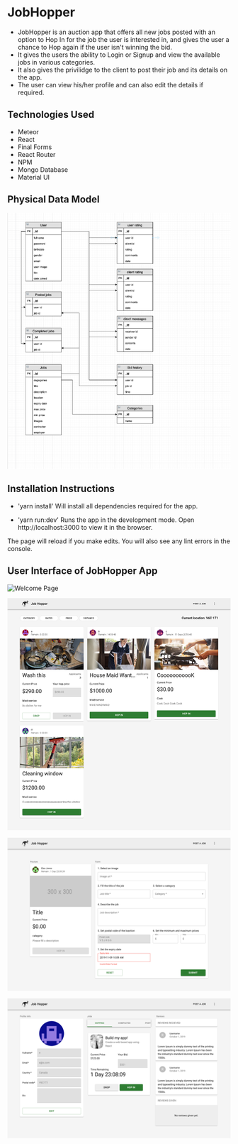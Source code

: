 # JobHopper

- JobHopper is an auction app that offers all new jobs posted with an option to Hop In for the job the user is interested in, and gives the user a chance to Hop again if the user isn't winning the bid.
- It gives the users the ability to Login or Signup and view the available jobs in various categories.
- It also gives the privilidge to the client to post their job and its details on the app.
- The user can view his/her profile and can also edit the details if required.

## Technologies Used

- Meteor
- React
- Final Forms
- React Router
- NPM
- Mongo Database
- Material UI

## Physical Data Model

![Physical Data Model](_snapshots/Physical-Data-Model.png)

## Installation Instructions

- 'yarn install'
  Will install all dependencies required for the app.

- 'yarn run:dev'
  Runs the app in the development mode.
  Open http://localhost:3000 to view it in the browser.

The page will reload if you make edits.
You will also see any lint errors in the console.

## User Interface of JobHopper App

![Welcome Page](_snapshots/Sign-Up.png)

![Jobs Page](_snapshots/Jobs-Page.png)

![Post A Job Page](_snapshots/post-job.png)

![ProfilePage](_snapshots/profile.png)
